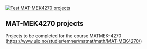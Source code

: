 [![Test MAT-MEK4270 projects](https://github.com/IlsevanVliet/matmek4270-projects/actions/workflows/matmek4270.yml/badge.svg)](https://github.com/IlsevanVliet/matmek4270-projects/actions/workflows/matmek4270.yml)

## MAT-MEK4270 projects

Projects to be completed for the course MATMEK-4270 (https://www.uio.no/studier/emner/matnat/math/MAT-MEK4270/)
